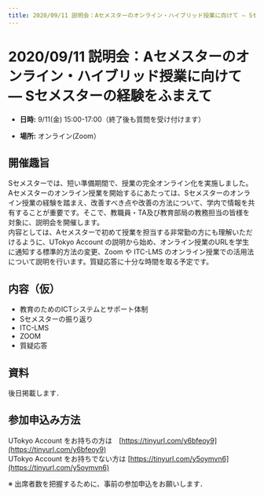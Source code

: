 ```yaml
---
title: 2020/09/11 説明会：Aセメスターのオンライン・ハイブリッド授業に向けて ― Sセメスターの経験をふまえて
---
```


# 2020/09/11  説明会：Aセメスターのオンライン・ハイブリッド授業に向けて ― Sセメスターの経験をふまえて

* **日時:** 9/11(金) 15:00-17:00（終了後も質問を受け付けます）

* **場所:** オンライン(Zoom）


## 開催趣旨

Sセメスターでは、短い準備期間で、授業の完全オンライン化を実施しました。Aセメスターのオンライン授業を開始するにあたっては、Sセメスターのオンライン授業の経験を踏まえ、改善すべき点や改善の方法について、学内で情報を共有することが重要です。そこで、教職員・TA及び教育部局の教務担当の皆様を対象に、説明会を開催します。<br>
内容としては、Aセメスターで初めて授業を担当する非常勤の方にも理解いただけるように、UTokyo Account の説明から始め、オンライン授業のURLを学生に通知する標準的方法の変更、Zoom や ITC-LMS のオンライン授業での活用法について説明を行います。質疑応答に十分な時間を取る予定です。


## 内容（仮）

* 教育のためのICTシステムとサポート体制
* Sセメスターの振り返り
* ITC-LMS
* ZOOM
* 質疑応答


## 資料

後日掲載します．

## 参加申込み方法

UTokyo Account をお持ちの方は　[https://tinyurl.com/y6bfeoy9](https://tinyurl.com/y6bfeoy9)<br>
UTokyo Account をお持ちでない方は [https://tinyurl.com/y5oymvn6](https://tinyurl.com/y5oymvn6)

※ 出席者数を把握するために、事前の参加申込をお願いします．


